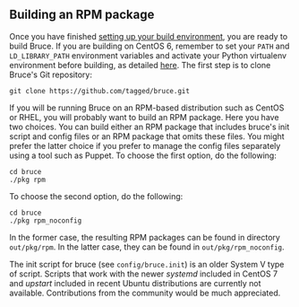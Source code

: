 ## Building an RPM package

Once you have finished [setting up your build environment](https://github.com/tagged/bruce#setting-up-a-build-environment),
you are ready to build Bruce.  If you are building on CentOS 6, remember to set
your `PATH` and `LD_LIBRARY_PATH` environment variables and activate your
Python virtualenv environment before building, as detailed
[here](https://github.com/tagged/bruce#setting-up-a-build-environment).  The
first step is to clone Bruce's Git repository:

```
git clone https://github.com/tagged/bruce.git
```

If you will be running Bruce on an RPM-based
distribution such as CentOS or RHEL, you will probably want to build an RPM
package.  Here you have two choices.  You can build either an RPM package that
includes bruce's init script and config files or an RPM package that omits
these files.  You might prefer the latter choice if you prefer to manage the
config files separately using a tool such as Puppet.  To choose the first
option, do the following:

```
cd bruce
./pkg rpm
```

To choose the second option, do the following:

```
cd bruce
./pkg rpm_noconfig
```

In the former case, the resulting RPM packages can be found in directory
`out/pkg/rpm`.  In the latter case, they can be found in
`out/pkg/rpm_noconfig`.

The init script for bruce (see `config/bruce.init`) is an older System V type
of script.  Scripts that work with the newer *systemd* included in CentOS 7 and
*upstart* included in recent Ubuntu distributions are currently not available.
Contributions from the community would be much appreciated.
